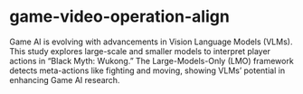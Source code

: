 # game-video-operation-align
Game AI is evolving with advancements in Vision Language Models (VLMs). This study explores large-scale and smaller models to interpret player actions in “Black Myth: Wukong.” The Large-Models-Only (LMO) framework detects meta-actions like fighting and moving, showing VLMs’ potential in enhancing Game AI research.
